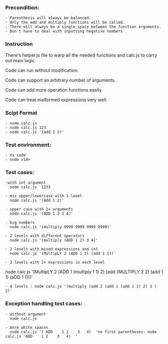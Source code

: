 ### Precondition:

    - Parenthesis will always be balanced.
    - Only the add and multiply functions will be called.
    - There will always be a single space between the function arguments.
    - Don't have to deal with inputting negative numbers

### Instruction

There's helper.js file to warp all the needed functions and calc.js to carry out main logic.

Code can run without modification.

Code can support an arbitrary number of arguments.

Code can add more operation functions easily.

Code can treat malformed expressions very well.

### Scipt Format

    - node calc.js
    - node calc.js 123
    - node calc.js '(add 1 2)'

### Test environment:

    - Vs code
    - node v14+

### Test cases:

    -with int argument
      node calc.js  1233

    - mix upper/lowercase with 1 level
      node calc.js '(Add 1 2)'

    - upper case with 2+ arguments
      node calc.js '(ADD 1 2 3 4)'

    - big numbers
      node calc.js '(multiply 9999 9999 9999 9999)'

    - 2 levels with different operators
      node calc.js '(multiply (ADD 1 2) 3 4)'

    - 2 levels with mixed expressions and int
      node calc.js '(MultipLY 2 (ADD 1 2) (add 1 1))'

    - 3 levels with 2+ expressions in each level

node calc.js '(MultipLY 2 (ADD 1 (multiply 1 1) 2) (add (MULTIPLY 2 2) (add 1 1) (aDD 1 1)))'

    - 4 levels : node calc.js '(multiply (add 2 (add 1 (add 1 1) 2) 3 ) 2)'

### Exception handling test cases:

    - without argument
      node calc.js 

    - more white spaces
      node calc.js '( ADD    1 2    3   4)  'no first parentheses: node calc.js 'ADD    1 2    3   4)  '
